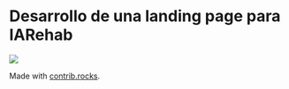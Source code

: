 <h1>Desarrollo de una landing page para IARehab</h1>
<a href="https://github.com/HSMD23/IARehabilitation.web/graphs/contributors">
  <img src="https://contrib.rocks/image?repo=HSMD23/IARehabilitation.web"/>
</a>

Made with [contrib.rocks](https://contrib.rocks).
